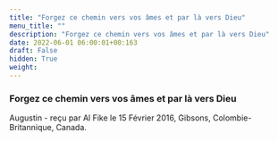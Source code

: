 ```yaml
---
title: "Forgez ce chemin vers vos âmes et par là vers Dieu"
menu_title: ""
description: "Forgez ce chemin vers vos âmes et par là vers Dieu"
date: 2022-06-01 06:00:01+00:163
draft: False
hidden: True
weight:
---
```

### Forgez ce chemin vers vos âmes et par là vers Dieu

Augustin - reçu par Al Fike le 15 Février 2016, Gibsons, Colombie-Britannique, Canada.



